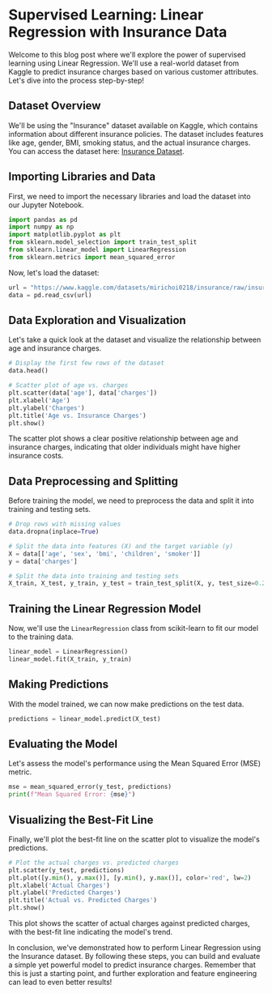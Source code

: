 # Supervised Learning: Linear Regression with Insurance Data

Welcome to this blog post where we'll explore the power of supervised learning using Linear Regression. We'll use a real-world dataset from Kaggle to predict insurance charges based on various customer attributes. Let's dive into the process step-by-step!

## Dataset Overview

We'll be using the "Insurance" dataset available on Kaggle, which contains information about different insurance policies. The dataset includes features like age, gender, BMI, smoking status, and the actual insurance charges. You can access the dataset here: [Insurance Dataset](https://www.kaggle.com/datasets/mirichoi0218/insurance).

## Importing Libraries and Data

First, we need to import the necessary libraries and load the dataset into our Jupyter Notebook.

```python
import pandas as pd
import numpy as np
import matplotlib.pyplot as plt
from sklearn.model_selection import train_test_split
from sklearn.linear_model import LinearRegression
from sklearn.metrics import mean_squared_error
```

Now, let's load the dataset:

```python
url = "https://www.kaggle.com/datasets/mirichoi0218/insurance/raw/insurance.csv"
data = pd.read_csv(url)
```

## Data Exploration and Visualization

Let's take a quick look at the dataset and visualize the relationship between age and insurance charges.

```python
# Display the first few rows of the dataset
data.head()

# Scatter plot of age vs. charges
plt.scatter(data['age'], data['charges'])
plt.xlabel('Age')
plt.ylabel('Charges')
plt.title('Age vs. Insurance Charges')
plt.show()
```

The scatter plot shows a clear positive relationship between age and insurance charges, indicating that older individuals might have higher insurance costs.

## Data Preprocessing and Splitting

Before training the model, we need to preprocess the data and split it into training and testing sets.

```python
# Drop rows with missing values
data.dropna(inplace=True)

# Split the data into features (X) and the target variable (y)
X = data[['age', 'sex', 'bmi', 'children', 'smoker']]
y = data['charges']

# Split the data into training and testing sets
X_train, X_test, y_train, y_test = train_test_split(X, y, test_size=0.2, random_state=42)
```

## Training the Linear Regression Model

Now, we'll use the `LinearRegression` class from scikit-learn to fit our model to the training data.

```python
linear_model = LinearRegression()
linear_model.fit(X_train, y_train)
```

## Making Predictions

With the model trained, we can now make predictions on the test data.

```python
predictions = linear_model.predict(X_test)
```

## Evaluating the Model

Let's assess the model's performance using the Mean Squared Error (MSE) metric.

```python
mse = mean_squared_error(y_test, predictions)
print(f"Mean Squared Error: {mse}")
```

## Visualizing the Best-Fit Line

Finally, we'll plot the best-fit line on the scatter plot to visualize the model's predictions.

```python
# Plot the actual charges vs. predicted charges
plt.scatter(y_test, predictions)
plt.plot([y.min(), y.max()], [y.min(), y.max()], color='red', lw=2)
plt.xlabel('Actual Charges')
plt.ylabel('Predicted Charges')
plt.title('Actual vs. Predicted Charges')
plt.show()
```

This plot shows the scatter of actual charges against predicted charges, with the best-fit line indicating the model's trend.

In conclusion, we've demonstrated how to perform Linear Regression using the Insurance dataset. By following these steps, you can build and evaluate a simple yet powerful model to predict insurance charges. Remember that this is just a starting point, and further exploration and feature engineering can lead to even better results!
